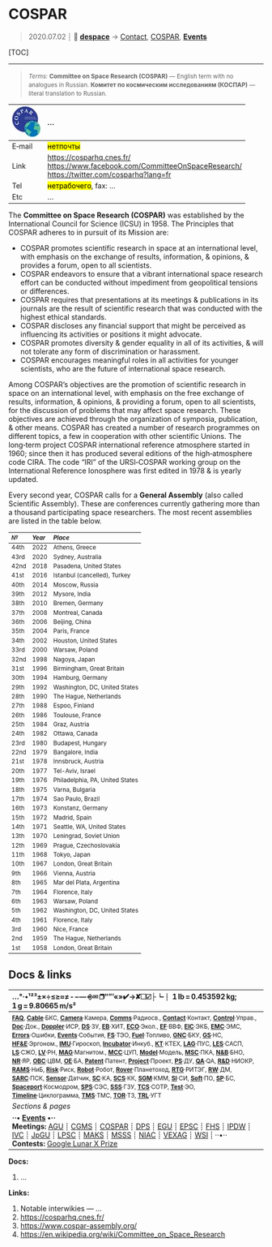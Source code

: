 # COSPAR
> 2020.07.02 ┊ **🚀 [despace](index.md)** → [Contact](contact.md), [COSPAR](cospar.md), **[Events](event.md)**

[TOC]

---
> <small>*Terms:* **Committee on Space Research (COSPAR)** — English term with no analogues in Russian. **Комитет по космическим исследованиям (КОСПАР)** — literal translation to Russian.</small>

|[![](f/contact/c/cospar_logo1_thumb.jpg)](f/contact/c/cospar_logo1.png)|*…*|
|:--|:--|
|E‑mail| <mark>нетпочты</mark> |
|Link| <https://cosparhq.cnes.fr/><br> <https://www.facebook.com/CommitteeOnSpaceResearch/><br> <https://twitter.com/cosparhq?lang=fr> |
|Tel| <mark>нетрабочего</mark>, fax: … |
|Etc| … |

The **Committee on Space Research (COSPAR)** was established by the International Council for Science (ICSU) in 1958. The Principles that COSPAR adheres to in pursuit of its Mission are:

   - COSPAR promotes scientific research in space at an international level, with emphasis on the exchange of results, information, & opinions, & provides a forum, open to all scientists.
   - COSPAR endeavors to ensure that a vibrant international space research effort can be conducted without impediment from geopolitical tensions or differences.
   - COSPAR requires that presentations at its meetings & publications in its journals are the result of scientific research that was conducted with the highest ethical standards.
   - COSPAR discloses any financial support that might be perceived as influencing its activities or positions it might advocate.
   - COSPAR promotes diversity & gender equality in all of its activities, & will not tolerate any form of discrimination or harassment.
   - COSPAR encourages meaningful roles in all activities for younger scientists, who are the future of international space research.

Among COSPAR’s objectives are the promotion of scientific research in space on an international level, with emphasis on the free exchange of results, information, & opinions, & providing a forum, open to all scientists, for the discussion of problems that may affect space research. These objectives are achieved through the organization of symposia, publication, & other means. COSPAR has created a number of research programmes on different topics, a few in cooperation with other scientific Unions. The long‑term project COSPAR international reference atmosphere started in 1960; since then it has produced several editions of the high‑atmosphere code CIRA. The code “IRI” of the URSI‑COSPAR working group on the International Reference Ionosphere was first edited in 1978 & is yearly updated.

Every second year, COSPAR calls for a **General Assembly** (also called Scientific Assembly). These are conferences currently gathering more than a thousand participating space researchers. The most recent assemblies are listed in the table below.

<small>

|*№*|*Year*|*Place*|
|:--|:--|:--|
| 44th | 2022 | Athens, Greece |
| 43rd | 2020 | Sydney, Australia |
| 42nd | 2018 | Pasadena, United States |
| 41st | 2016 | Istanbul (cancelled), Turkey |
| 40th | 2014 | Moscow, Russia |
| 39th | 2012 | Mysore, India |
| 38th | 2010 | Bremen, Germany |
| 37th | 2008 | Montreal, Canada |
| 36th | 2006 | Beijing, China |
| 35th | 2004 | Paris, France |
| 34th | 2002 | Houston, United States |
| 33rd | 2000 | Warsaw, Poland |
| 32nd | 1998 | Nagoya, Japan |
| 31st | 1996 | Birmingham, Great Britain |
| 30th | 1994 | Hamburg, Germany |
| 29th | 1992 | Washington, DC, United States |
| 28th | 1990 | The Hague, Netherlands |
| 27th | 1988 | Espoo, Finland |
| 26th | 1986 | Toulouse, France |
| 25th | 1984 | Graz, Austria |
| 24th | 1982 | Ottawa, Canada |
| 23rd | 1980 | Budapest, Hungary |
| 22nd | 1979 | Bangalore, India |
| 21st | 1978 | Innsbruck, Austria |
| 20th | 1977 | Tel-Aviv, Israel |
| 19th | 1976 | Philadelphia, PA, United States |
| 18th | 1975 | Varna, Bulgaria |
| 17th | 1974 | Sao Paulo, Brazil |
| 16th | 1973 | Konstanz, Germany |
| 15th | 1972 | Madrid, Spain |
| 14th | 1971 | Seattle, WA, United States |
| 13th | 1970 | Leningrad, Soviet Union |
| 12th | 1969 | Prague, Czechoslovakia |
| 11th | 1968 | Tokyo, Japan |
| 10th | 1967 | London, Great Britain |
| 9th | 1966 | Vienna, Austria |
| 8th | 1965 | Mar del Plata, Argentina |
| 7th | 1964 | Florence, Italy |
| 6th | 1963 | Warsaw, Poland |
| 5th | 1962 | Washington, DC, United States |
| 4th | 1961 | Florence, Italy |
| 3rd | 1960 | Nice, France |
| 2nd | 1959 | The Hague, Netherlands |
| 1st | 1958 | London, Great Britain |

</small>



## Docs & links
|…°·•¹²³±×÷≤≥≈≠ ‑ −— ⎆✉ ❐“”’«»✔→✘☐☑├┕┆ 1 lb = 0.453592 kg; 1 g = 9.80665 m/s²|
|:--|
|<small>**[FAQ](faq.md)**, **[Cable](cable.md)**·БКС, **[Camera](camera.md)**·Камера, **[Comms](comms.md)**·Радиосв., **[Contact](contact.md)**·Контакт, **[Control](control.md)**·Управ., **[Doc](doc.md)**·Док., **[Doppler](doppler.md)**·ИСР, **[DS](ds.md)**·ЗУ, **[EB](eb.md)**·ХИТ, **[ECO](ecology.md)**·Экол., **[EF](ef.md)**·ВВФ, **[ElC](elc.md)**·ЭКБ, **[EMC](emc.md)**·ЭМС, **[Errors](error.md)**·Ошибки, **[Events](event.md)**·События, **[FS](fs.md)**·ТЭО, **[Fuel](fuel.md)**·Топливо, **[GNC](gnc.md)**·БКУ, **[GS](scs.md)**·НС, **[HF&E](hfe.md)**·Эргоном., **[IMU](imu.md)**·Гироскоп, **[Incubator](incubator.md)**·Инкуб., **[KT](kt.md)**·КТЕХ, **[LAG](lag.md)**·ПУC, **[LES](les.md)**·САСП, **[LS](ls.md)**·СЖО, **[LV](lv.md)**·РН, **[MAG](mag.md)**·Магнитом., **[MCC](mcc.md)**·ЦУП, **[Model](model.md)**·Модель, **[MSC](sc.md)**·ПКА, **[N&B](nnb.md)**·БНО, **[NR](nr.md)**·ЯР, **[OBC](obc.md)**·ЦВМ, **[OE](oe.md)**·БА, **[Patent](патент.md)**·Патент, **[Project](project.md)**·Проект, **[PS](ps.md)**·ДУ, **[QA](quality.md)**·QA, **[R&D](rnd.md)**·НИОКР, **[RAMS](rams.md)**·НиБ, **[Risk](risk.md)**·Риск, **[Robot](robotics.md)**·Робот, **[Rover](rover.md)**·Планетоход, **[RTG](rtg.md)**·РИТЭГ, **[RW](rw.md)**·ДМ, **[SARC](sarc.md)**·ПСК, **[Sensor](sensor.md)**·Датчик, **[SC](sc.md)**·КА, **[SCS](scs.md)**·КК, **[SGM](sgm.md)**·КММ, **[SI](si.md)**·СИ, **[Soft](soft.md)**·ПО, **[SP](sp.md)**·БС, **[Spaceport](spaceport.md)**·Космодром, **[SPS](sps.md)**·СЭС, **[SSS](sss.md)**·ГЗУ, **[TCS](tcs.md)**·СОТР, **[Test](test.md)**·ЭО, **[Timeline](timeline.md)**·Циклограмма, **[TMS](tms.md)**·ТМС, **[TOR](tor.md)**·ТЗ, **[TRL](trl.md)**·УГТ</small>|
|*Sections & pages*|
|**··• [Events](event.md) •··**<br> **Meetings:** [AGU](agu.md) ┊ [CGMS](cgms.md) ┊ [COSPAR](cospar.md) ┊ [DPS](dps.md) ┊ [EGU](egu.md) ┊ [EPSC](epsc.md) ┊ [FHS](fhs.md) ┊ [IPDW](ipdw.md) ┊ [IVC](ivc.md) ┊ [JpGU](jpgu.md) ┊ [LPSC](lpsc.md) ┊ [MAKS](maks.md) ┊ [MSSS](msss.md) ┊ [NIAC](niac_program.md) ┊ [VEXAG](vexag.md) ┊ [WSI](wsi.md) ┊ ··•·· **Contests:** [Google Lunar X Prize](google_lunar_x_prize.md) |

**Docs:**

   1. …

**Links:**

   1. Notable interwikies — …
   1. <https://cosparhq.cnes.fr/>
   1. <https://www.cospar-assembly.org/>
   1. <https://en.wikipedia.org/wiki/Committee_on_Space_Research>
